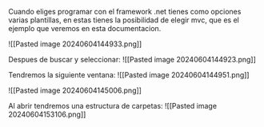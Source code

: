 Cuando eliges programar con el framework .net tienes como opciones varias plantillas, en estas tienes la posibilidad de elegir mvc, que es el ejemplo que veremos en esta documentacion.

![[Pasted image 20240604144933.png]]

Despues de buscar y seleccionar:
![[Pasted image 20240604144923.png]]

Tendremos la siguiente ventana:
![[Pasted image 20240604144951.png]]

![[Pasted image 20240604145006.png]]

Al abrir tendremos una estructura de carpetas:
![[Pasted image 20240604153106.png]]


